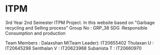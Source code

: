 # ITPM
3rd Year 2nd Semester ITPM Project. In this website based on "Garbage recycling and Selling process"
Group No     : GRP_38
SDG          :Responsible Consumption and production

Team Members :
Dalaxshan M(Team Leader):      IT20655402
Thulaxan U              :      IT20645298
Senthalan V             :      IT20623968
Subanista T             :      IT20660970
